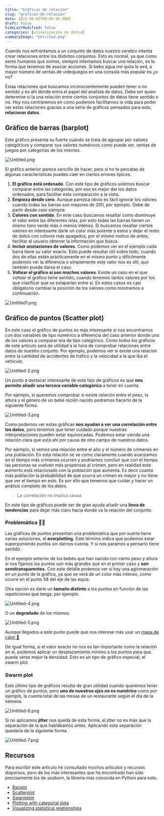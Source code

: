 ```yaml
---
title: "Gráficas de relación"
slug: "graficas-de-relacion"
date: 2021-06-03T00:00:00.000Z
draft: false
hideLastModified: false
categories: [visualización de datos]
summaryImage: "Untitled.png"
---
```


Cuando nos enfrentamos a un conjunto de datos nuestro cerebro intenta crear relaciones entre los distintos conjuntos. Esto es normal, ya que como seres humanos que somos, siempre intentamos buscar una relación, es la forma que tenemos de asociar acciones. Si bebo agua me quita la sed, a mayor número de ventas de videojuegos en una consola más popular es ¿o no?

Estas relaciones que buscamos inconscientemente pueden tener o no sentido y es ahí dónde entra el papel del analista de datos. Debe ser quien determine si la una relación entre ciertos conjuntos de datos tiene sentido o no. Hoy nos centraremos en como podemos facilitarnos la vida para poder ver estas relaciones gracias a una serie de gráficos pensados para esto, **relacionar datos.**

## Gráfico de barras (barplot)

Este gráfico presenta su fuerte cuando se trata de agrupar por valores categóricos y comparar sus valores numéricos como puede ser, ventas de juegos por categorías de los mismos.

![Untitled.png](Untitled.png)

El gráfico anterior parece sencillo de hacer, pero si no te percatas de algunas características puedes caer en ciertos errores típicos.

1. **El gráfico está ordenado**. Con este tipo de gráficos solemos buscar comparar entre las categorías, por eso es mejor dar los datos ordenados, para facilitar esta comparación a la vista.
2. **Empieza desde cero**. Aunque parezca obvio es fácil ignorar los valores cuando todas las barras son mayores de 200, por ejemplo. Debe de partir desde cero siempre.
3. **Colores con sentido**. En este caso buscamos resaltar como disminuye el valor entre las diferentes islas, por esto todas las barras tienen un mismo tono verde más o menos intenso. Si buscamos resaltar ciertos valores es interesante darle un color más potente a estos y dejar el resto de datos con colores más apagados, por el mismo motivo de antes, facilitar al usuario obtener la información que busca.
4. **Incluir anotaciones de valores**. Como podemos ver en el ejemplo cada barra tiene su valor exacto. Esto puede resultar útil sobre todo, cuando dos de ellas están prácticamente en el mismo punto y difícilmente podemos ver la diferencia o simplemente este valor nos es útil, que también puede darse el caso.
5. **Voltear el gráfico si son muchos valores**. Existe un caso en el que voltear el gráfico tiene sentido, cuando tenemos tantos valores por los que clasificar que se solaparían entre sí. En estos casos es casi obligatorio cambiar la posición de los valores como mostramos a continuación.

![Untitled1.png](Untitled-1.png)

## Gráfico de puntos (Scatter plot)

En este caso el gráfico de puntos es más interesante si nos encontramos con dos variables de tipo numérico a diferencia del caso anterior dónde uno de los valores a comparar era de tipo categórico. Como todos los gráficos de este artículo será de utilidad a la hora de comprobar relaciones entre datos de nuestro conjunto. Por ejemplo, podemos ver si existe una relación entre la cantidad de accidentes de tráfico y la velocidad a la que iba el vehículo.

![Untitled-2.png](Untitled-2.png)

Un punto a destacar interesante de este tipo de gráficos es que **nos permite añadir una tercera variable categórica** a tener en cuenta.

Por ejemplo, si queremos comprobar si existe relación entre el peso, la altura y el género de un bebé recién nacido podremos hacerlo de la siguiente forma.

![Untitled-3.png](Untitled-3.png)

Como podemos ver estas gráficas **nos ayudan a ver una correlación entre los datos**, pero tenemos que tener cuidado porque nuestras interpretaciones pueden estar equivocadas. Podemos estar viendo una relación clara que está ahí por causa de otro campo de nuestros datos.

Por ejemplo, si vemos una relación entre el año y el número de crímenes en una población. En esta relación se ve como claramente cuando avanzamos en el tiempo más crímenes ocurren y podríamos concluir que con el tiempo las personas se vuelven más propensas al crimen, pero en realidad este aumento está relacionado con la población que aumenta. Es decir cuanta más población la probabilidad de que ocurra un crimen es mayor y no tiene que ver el tiempo en esto. Es por ello que tenemos que cuidar y hacer un análisis completo de los datos.

> La correlación no implica causa

En este tipo de gráficos puede ser de gran ayuda añadir una **línea de tendencias** para dejar más claro hacia donde va la relación del conjunto.

### Problemática 🤦‍♂️

Las gráficas de puntos presentan una problemática que por suerte tiene varias soluciones, el **overplotting.** Este término indica que podemos estar superponiendo puntos sin darnos cuenta. Y si nos paramos a pensarlo tiene sentido.

En el ejemplo anterior de los bebés que han nacido con cierto peso y altura si nos fijamos los puntos son más grandes que en el primer caso y **son semitransparentes.** Con este detalle podemos ver si hay una aglomeración en un punto de la gráfica, ya que se verá de un color más intenso, como ocurre en el punto 58 del eje de las equis.

Otra opción es darle un **tamaño distinto** a los puntos en función de las repeticiones que tenga, por ejemplo.

![Untitled-4.png](Untitled-4.png)

O un **degradado** de los mismos.

![Untitled-5.png](Untitled-5.png)

Aunque llegados a este punto puede que nos interese más usar un [mapa de calor 👀](https://criskrus.com/blog/comprendiendo-los-heatmap-mapa-de-calor/)

De igual forma, si el valor exacto no nos es tan importante como la relación en sí, podemos aplicar un desplazamiento mínimo a los puntos para que pueda verse mejor la densidad. Esto es un tipo de gráfico especial, el swarm plot.

### Swarm plot

Este último tipo de gráficos resulta de gran utilidad cuando queremos tener un gráfico de puntos, pero **uno de nuestros ejes no es numérico** como por ejemplo, la cuenta total de las mesas de un restaurante según el día de la semana.

![Untitled-6.png](Untitled-6.png)

Si no aplicamos **jitter** nos queda de esta forma, el jitter no es más que la separación de la que hablábamos antes. Aplicando esta separación quedaría de la siguiente forma.

![Untitled-7.png](Untitled-7.png)

## Recursos

Para escribir este artículo he consultado muchos artículos y recursos dispersos, pero de los más interesantes que he encontrado han sido precisamente los de *seaborn*, la librería más conocida en Python para esto.

- [Barplot](https://seaborn.pydata.org/generated/seaborn.barplot.html)
- [Scatterplot](https://seaborn.pydata.org/generated/seaborn.scatterplot.html)
- [Swarmplot](http://seaborn.pydata.org/generated/seaborn.swarmplot.html?highlight=swarmplot#seaborn.swarmplot)
- [Plotting with categorial data](https://seaborn.pydata.org/tutorial/categorical.html#categorical-tutorial)
- [Visualizing statistical relationships](https://seaborn.pydata.org/tutorial/relational.html#relational-tutorial)

